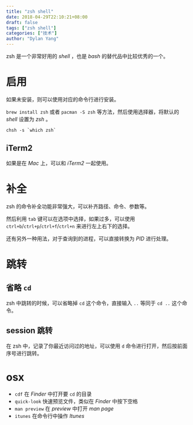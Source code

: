 ```yaml
---
title: "zsh shell"
date: 2018-04-29T22:10:21+08:00
draft: false
tags: ["zsh shell"]
categories: ["技术"]
author: "Dylan Yang"
---
```


zsh 是一个非常好用的 *shell* ，也是 *bash* 的替代品中比较优秀的一个。

# 启用

如果未安装，则可以使用对应的命令行进行安装。

`brew install zsh` 或者 `pacman -S zsh` 等方法，然后使用选择器，将默认的 *shell* 设置为 *zsh* 。

``` shell
chsh -s `which zsh`
```
<!--more-->

## iTerm2

如果是在 *Mac* 上，可以和 *iTerm2* 一起使用。

# 补全

zsh 的命令补全功能非常强大，可以补齐路径、命令、参数等。

然后利用 `tab` 键可以在选项中选择，如果过多，可以使用 `ctrl+b`/`ctrl+p`/`ctrl+f`/`ctrl+n` 来进行左上右下的选择。

还有另外一种用法，对于查询到的进程，可以直接转换为 *PID* 进行处理。

# 跳转

## 省略 `cd`

zsh 中跳转的时候，可以省略掉 `cd` 这个命令，直接输入 `..` 等同于 `cd ..` 这个命令。

## session 跳转

在 zsh 中，记录了你最近访问过的地址，可以使用 `d` 命令进行打开，然后按前面序号进行跳转。

# osx

- `cdf` 在 *Finder* 中打开要 `cd` 的目录
- `quick-look` 快速预览文件，类似在 *Finder* 中按下空格
- `man preview` 在 *preview* 中打开 *man page*
- `itunes` 在命令行中操作 *Itunes*